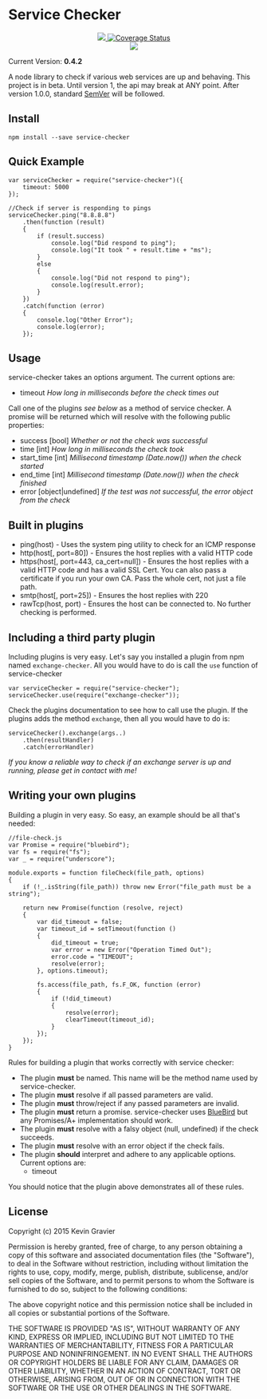 Service Checker 
===============

<p align="center">
    <a href="https://travis-ci.org/mrkmg/service-checker" title="service-checker on Travis CI">
        <img src="https://travis-ci.org/mrkmg/service-checker.svg?branch=master" />
    </a>  
    <a href='https://coveralls.io/github/mrkmg/service-checker?branch=master'>
        <img src='https://coveralls.io/repos/mrkmg/service-checker/badge.svg?branch=master&service=github' alt='Coverage Status' />
    </a>
    <br />
    <a href="https://nodei.co/npm/service-checker/"><img src="https://nodei.co/npm/service-checker.png?compact=true"></a>
</p>

Current Version: **0.4.2**

A node library to check if various web services are up and behaving. This project is in beta. Until version 1, the api 
may break at ANY point. After version 1.0.0, standard [SemVer](http://semver.org/) will be followed.

Install
-------

    npm install --save service-checker

Quick Example
-------------

    var serviceChecker = require("service-checker")({
        timeout: 5000
    });
    
    //Check if server is responding to pings
    serviceChecker.ping("8.8.8.8")
        .then(function (result)
        {
            if (result.success)
                console.log("Did respond to ping");
                console.log("It took " + result.time + "ms");
            }
            else
            {
                console.log("Did not respond to ping");
                console.log(result.error);
            }
        })
        .catch(function (error)
        {
            console.log("Other Error");
            console.log(error);
        });

Usage
-----

service-checker takes an options argument. The current options are:

- timeout *How long in milliseconds before the check times out*

Call one of the plugins *see below* as a method of service checker. A promise will be returned which will resolve with
the following public properties:

- success [bool] *Whether or not the check was successful*
- time [int] *How long in milliseconds the check took*
- start_time [int] *Millisecond timestamp (Date.now()) when the check started*
- end_time [int] *Millisecond timestamp (Date.now()) when the check finished*
- error [object|undefined] *If the test was not successful, the error object from the check*


Built in plugins
----------------

- ping(host) - Uses the system ping utility to check for an ICMP response
- http(host[, port=80]) - Ensures the host replies with a valid HTTP code
- https(host[, port=443, ca_cert=null]) - Ensures the host replies with a valid HTTP code and has a valid SSL Cert. You
    can also pass a certificate if you run your own CA. Pass the whole cert, not just a file path.
- smtp(host[, port=25]) - Ensures the host replies with 220
- rawTcp(host, port) - Ensures the host can be connected to. No further checking is performed.

Including a third party plugin
------------------------------

Including plugins is very easy. Let's say you installed a plugin from npm named `exchange-checker`. All you
would have to do is call the `use` function of service-checker

    var serviceChecker = require("service-checker");
    serviceChecker.use(require("exchange-checker"));
    
Check the plugins documentation to see how to call use the plugin. If the plugins adds the method `exchange`, then
all you would have to do is:

    serviceChecker().exchange(args..)
        .then(resultHandler)
        .catch(errorHandler)
        
        
*If you know a reliable way to check if an exchange server is up and running, please get in contact with me!*

Writing your own plugins
------------------------

Building a plugin in very easy. So easy, an example should be all that's needed:

    //file-check.js
    var Promise = require("bluebird");
    var fs = require("fs");
    var _ = require("underscore");
    
    module.exports = function fileCheck(file_path, options)
    {
        if (!_.isString(file_path)) throw new Error("file_path must be a string");
    
        return new Promise(function (resolve, reject)
        {
            var did_timeout = false;
            var timeout_id = setTimeout(function ()
            {
                did_timeout = true;
                var error = new Error("Operation Timed Out");
                error.code = "TIMEOUT";
                resolve(error);
            }, options.timeout);
        
            fs.access(file_path, fs.F_OK, function (error)
            {
                if (!did_timeout)
                {
                    resolve(error);     
                    clearTimeout(timeout_id);
                }
            });
        });
    }

Rules for building a plugin that works correctly with service checker:

- The plugin **must** be named. This name will be the method name used by service-checker.
- The plugin **must** resolve if all passed parameters are valid.
- The plugin **must** throw/reject if any passed parameters are invalid.
- The plugin **must** return a promise. service-checker uses [BlueBird](http://bluebirdjs.com/docs/getting-started.html)
    but any Promises/A+ implementation should work.
- The plugin **must** resolve with a falsy object (null, undefined) if the check succeeds.
- The plugin **must** resolve with an error object if the check fails.
- The plugin **should** interpret and adhere to any applicable options. Current options are:
    - timeout
    
You should notice that the plugin above demonstrates all of these rules.

License
-------

Copyright (c) 2015 Kevin Gravier

Permission is hereby granted, free of charge, to any person obtaining a copy
of this software and associated documentation files (the "Software"), to deal
in the Software without restriction, including without limitation the rights
to use, copy, modify, merge, publish, distribute, sublicense, and/or sell
copies of the Software, and to permit persons to whom the Software is
furnished to do so, subject to the following conditions:

The above copyright notice and this permission notice shall be included in
all copies or substantial portions of the Software.

THE SOFTWARE IS PROVIDED "AS IS", WITHOUT WARRANTY OF ANY KIND, EXPRESS OR
IMPLIED, INCLUDING BUT NOT LIMITED TO THE WARRANTIES OF MERCHANTABILITY,
FITNESS FOR A PARTICULAR PURPOSE AND NONINFRINGEMENT.  IN NO EVENT SHALL THE
AUTHORS OR COPYRIGHT HOLDERS BE LIABLE FOR ANY CLAIM, DAMAGES OR OTHER
LIABILITY, WHETHER IN AN ACTION OF CONTRACT, TORT OR OTHERWISE, ARISING FROM,
OUT OF OR IN CONNECTION WITH THE SOFTWARE OR THE USE OR OTHER DEALINGS IN
THE SOFTWARE.
